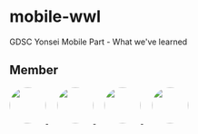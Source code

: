 # mobile-wwl
GDSC Yonsei Mobile Part - What we've learned

## Member
<a href="https://github.com/haaem">
  <image src="https://avatars.githubusercontent.com/u/113160789?v=4"  width="64" height="64" style="border-radius:70%">
</a>&nbsp;&nbsp;&nbsp;
<a href="https://github.com/longlivedrgn">
  <image src="https://avatars.githubusercontent.com/u/85781941?v=4"  width="64" height="64" style="border-radius:70%">
</a>&nbsp;&nbsp;&nbsp;
<a href="https://github.com/ANTARES-KOR">
  <image src="https://avatars.githubusercontent.com/u/75557859?v=4"  width="64" height="64" style="border-radius:70%">
</a>&nbsp;&nbsp;&nbsp;
<a href="https://github.com/jjoing">
  <image src="https://avatars.githubusercontent.com/u/143711988?v=4"  width="64" height="64" style="border-radius:70%">
</a>
